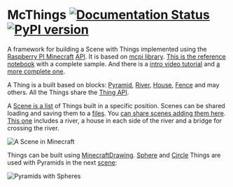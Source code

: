 # McThings [![Documentation Status](https://readthedocs.org/projects/mcthings/badge/?version=latest)](https://mcthings.readthedocs.io/en/latest/?badge=latest) [![PyPI version](https://badge.fury.io/py/mcthings.svg)](https://badge.fury.io/py/mcthings)

A framework for building a Scene with Things implemented using the
[Raspberry PI Minecraft](https://www.minecraft.net/en-us/edition/pi/)
[API](https://www.stuffaboutcode.com/p/minecraft-api-reference.html). It is based
on [mcpi library](https://github.com/martinohanlon/mcpi). 
[This is the reference notebook](https://github.com/juntosdesdecasa/minecraft/blob/develop/server/data/python/scene0_10.ipynb)
with a complete sample. And there is a [intro video tutorial](https://www.youtube.com/watch?v=p6NUFdUbcYk&t=2s) and [a more complete one](https://www.youtube.com/watch?v=teGjAXomBVs&t=4s).

A Thing is a built based on blocks: [Pyramid](mcthings/pyramid.py), [River](mcthings/river.py),
[House](mcthings/house.py), [Fence](mcthings/fence.py)
and may others. All the Things share the [Thing API](mcthings/thing.py).

A [Scene is a list](mcthings/scene.py) of Things built in a specific position. Scenes can be shared
loading and saving them to a [files](scenes/utils/scene_basic.mct). You [can share scenes adding them
here](scenes). [This one](scenes/utils/scene_basic.py) includes
a river, a house in each side of the river and a bridge for crossing the river.

![A Scene in Minecraft](scene.png)

Things can be built using [MinecraftDrawing](https://minecraft-stuff.readthedocs.io/en/latest/index.html). 
[Sphere](mcthings/sphere.py) and [Circle](mcthings/circle.py) Things are used with Pyramids in the next 
[scene](scenes/scene_sphere_circle_pyramid.ipynb):

![Pyramids with Spheres](scene-spheres.png)
